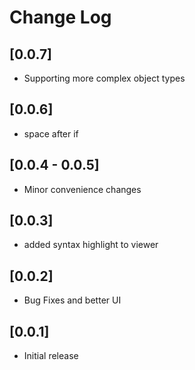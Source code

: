 # Change Log

## [0.0.7]

- Supporting more complex object types

## [0.0.6]

- space after if

## [0.0.4 - 0.0.5] 

- Minor convenience changes

## [0.0.3]

- added syntax highlight to viewer

## [0.0.2]

- Bug Fixes and better UI

## [0.0.1]

- Initial release
